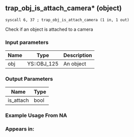 ## trap_obj_is_attach_camera* (object)

`syscall 6, 37 ; trap_obj_is_attach_camera (1 in, 1 out)`

Check if an object is attached to a camera

### Input parameters
| Name | Type | Description
|------|------|------------
| obj   | YS::OBJ_125   | An object


### Output Parameters
| Name | Type
|------|-----
| is_attach   | bool   
### Example Usage From NA



### Appears in:



